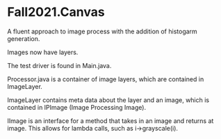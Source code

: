 # Fall2021.Canvas

A fluent approach to image process with the addition of histogarm generation.

Images now have layers. 

The test driver is found in Main.java.

Processor.java is a container of image layers, which are contained in ImageLayer. 

ImageLayer contains meta data about the layer and an image, which is contained in IPImage (Image Processing Image).

IImage is an interface for a method that takes in an image and returns at image. This allows for lambda calls, such as i->grayscale(i).
